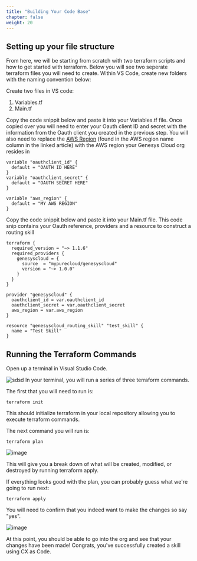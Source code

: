 ```yaml
---
title: "Building Your Code Base"
chapter: false
weight: 20
---
```


## Setting up your file structure

From here, we will be starting from scratch with two terraform scripts and how to get started with terraform. Below you will see two seperate terraform files you will need to create. Within VS Code, create new folders with the naming convention below:

Create two files in VS code: 
1. Variables.tf
2. Main.tf

Copy the code snippit below and paste it into your Variables.tf file. Once copied over you will need to enter your Oauth client ID and secret with the information from the Oauth client you created in the previous step. You will also need to replace the [AWS Region](https://help.mypurecloud.com/articles/aws-regions-for-genesys-cloud-deployment/) (found in the AWS region name column in the linked article) with the AWS region your Genesys Cloud org resides in

```
variable "oauthclient_id" {
  default = "OAUTH ID HERE"
}
variable "oauthclient_secret" {
  default = "OAUTH SECRET HERE"
}

variable "aws_region" {
  default = "MY AWS REGION"
}
```

Copy the code snippit below and paste it into your Main.tf file. This code snip contains your Oauth reference, providers and a resource to construct a routing skill

```
terraform {
  required_version = "~> 1.1.6"
  required_providers {
    genesyscloud = {
      source  = "mypurecloud/genesyscloud"
      version = "~> 1.0.0"
    }
  }
}

provider "genesyscloud" {
  oauthclient_id = var.oauthclient_id
  oauthclient_secret = var.oauthclient_secret
  aws_region = var.aws_region
}

resource "genesyscloud_routing_skill" "test_skill" {
  name = "Test Skill"
}

```
## Running the Terraform Commands

Open up a terminal in Visual Studio Code.

![sdsd](/images/CXTerminal.PNG)
In your terminal, you will run a series of three terraform commands. 

The first that you will need to run is: 
```
terraform init
```
This should initialize terraform in your local repository allowing you to execute terraform commands. 

The next command you will run is: 
```
terraform plan
```
![image](/images/CXTFPlan.PNG)

This will give you a break down of what will be created, modified, or destroyed by running terraform apply. 

If everything looks good with the plan, you can probably guess what we're going to run next: 
```
terraform apply
```
You will need to confirm that you indeed want to make the changes so say "yes". 

![image](/images/CXTFApply.PNG)

At this point, you should be able to go into the org and see that your changes have been made! Congrats, you've successfully created a skill using CX as Code.